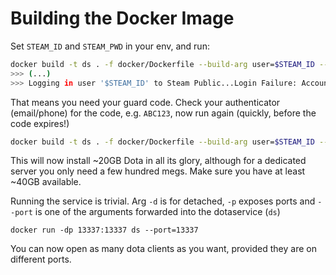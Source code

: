 # Building the Docker Image

Set `STEAM_ID` and `STEAM_PWD` in your env, and run:

```sh
docker build -t ds . -f docker/Dockerfile --build-arg user=$STEAM_ID --build-arg pwd=$STEAM_PWD --build-arg guard=
>>> (...)
>>> Logging in user '$STEAM_ID' to Steam Public...Login Failure: Account Logon Denied 
```

That means you need your guard code. Check your authenticator (email/phone) for the code, e.g.
`ABC123`, now run again (quickly, before the code expires!)
```sh
docker build -t ds . -f docker/Dockerfile --build-arg user=$STEAM_ID --build-arg pwd=$STEAM_PWD --build-arg guard=ABC123 
```
This will now install ~20GB Dota in all its glory, although for a dedicated server you only need a few
hundred megs. Make sure you have at least ~40GB available.

Running the service is trivial. Arg `-d` is for detached, `-p` exposes ports and `--port` is one
of the arguments forwarded into the dotaservice (`ds`)

```
docker run -dp 13337:13337 ds --port=13337
```

You can now open as many dota clients as you want, provided they are on different ports.
